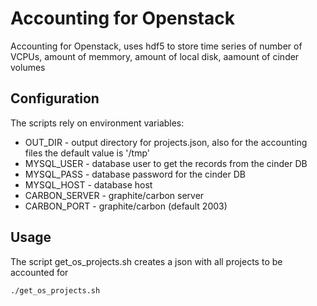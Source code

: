 # Accounting for Openstack

Accounting for Openstack, uses hdf5 to store time series of number of VCPUs, amount of memmory, amount of local disk, aamount of cinder volumes

## Configuration

The scripts rely on environment variables:

* OUT_DIR - output directory for projects.json, also for the accounting files the default value is '/tmp' 
* MYSQL_USER - database user to get the records from the cinder DB
* MYSQL_PASS - database password for the cinder DB
* MYSQL_HOST - database host
* CARBON_SERVER - graphite/carbon server
* CARBON_PORT - graphite/carbon (default 2003)

## Usage

The script get_os_projects.sh creates a json with all projects to be accounted for

```
./get_os_projects.sh
```


